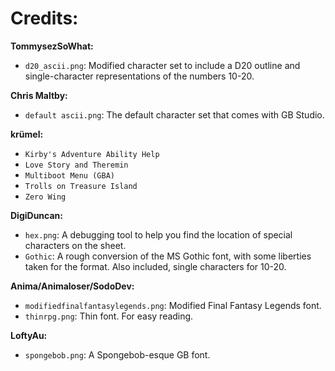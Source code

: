 # Credits:

**TommysezSoWhat:**

- `d20_ascii.png`: Modified character set to include a D20 outline and single-character representations of the numbers 10-20.

**Chris Maltby:**

- `default ascii.png`: The default character set that comes with GB Studio.

**krümel:**

- `Kirby's Adventure Ability Help`
- `Love Story and Theremin`
- `Multiboot Menu (GBA)`
- `Trolls on Treasure Island`
- `Zero Wing`

**DigiDuncan:**

- `hex.png`: A debugging tool to help you find the location of special characters on the sheet.
- `Gothic`: A rough conversion of the MS Gothic font, with some liberties taken for the format. Also included, single characters for 10-20.

**Anima/Animaloser/SodoDev:**

- `modifiedfinalfantasylegends.png`: Modified Final Fantasy Legends font.
- `thinrpg.png`: Thin font. For easy reading.

**LoftyAu:**

- `spongebob.png`: A Spongebob-esque GB font.
